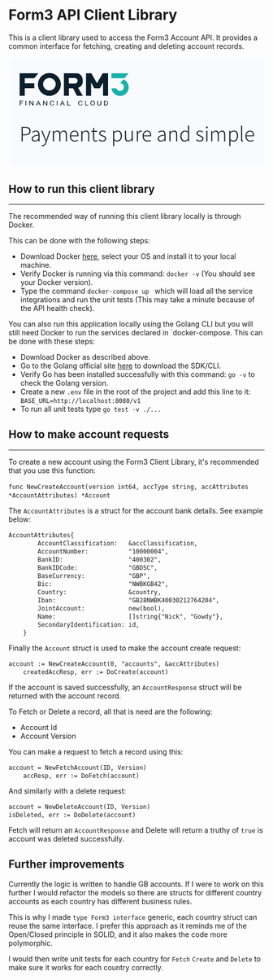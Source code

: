 # Form3 API Client Library
<p>This is a client library used to access the Form3 Account API. It provides a common interface for fetching, 
creating and deleting account records.</p>


[<img src="./images/form3.png"  width="600"/>](./images/form3.png)

## How to run this client library
---

<p>The recommended way of running this client library locally is through Docker.

This can be done with the following steps:

- Download Docker [here](https://www.docker.com/), select your OS and install it to your local machine.
- Verify Docker is running via this command: `docker -v` (You should see your Docker version).
- Type the command `docker-compose up ` which will load all the service integrations and run the unit tests (This may take a minute because of the API health check).
</p>

<p>You can also run this application locally using the Golang CLI but you will still need Docker to run the services declared in `docker-compose.
This can be done with these steps:

- Download Docker as described above.
- Go to the Golang official site [here](https://go.dev/) to download the SDK/CLI.
- Verify Go has been installed successfully with this command: `go -v` to check the Golang version.
- Create a new `.env` file in the root of the project and add this line to it: `BASE_URL=http://localhost:8080/v1`
- To run all unit tests type `go test -v ./...`
</p>

## How to make account requests
---
<p>
To create a new account using the Form3 Client Library, it's recommended that you use this function:

`func NewCreateAccount(version int64, accType string, accAttributes *AccountAttributes) *Account`

The `AccountAttributes` is a struct for the account bank details. See example below:

```
AccountAttributes{
		AccountClassification:   &accClassification,
		AccountNumber:           "10000004",
		BankID:                  "400302",
		BankIDCode:              "GBDSC",
		BaseCurrency:            "GBP",
		Bic:                     "NWBKGB42",
		Country:                 &country,
		Iban:                    "GB28NWBK40030212764204",
		JointAccount:            new(bool),
		Name:                    []string{"Nick", "Gowdy"},
		SecondaryIdentification: id,
	}
```

Finally the `Account` struct is used to make the account create request:
```
account := NewCreateAccount(0, "accounts", &accAttributes)
	createdAccResp, err := DoCreate(account)
```

If the account is saved successfully, an `AccountResponse` struct will be returned with the account record.

To Fetch or Delete a record, all that is need are the following:

- Account Id
- Account Version

You can make a request to fetch a record using this:

```
account = NewFetchAccount(ID, Version)
	accResp, err := DoFetch(account)
```

And similarly with a delete request:

```
account = NewDeleteAccount(ID, Version)
isDeleted, err := DoDelete(account)
```

Fetch will return an `AccountResponse` and Delete will return a truthy of `true` is account was deleted successfully.
</p>

## Further improvements

<p>
Currently the logic is written to handle GB accounts. If I were to work on this further I would refactor
the models so there are structs for different country accounts as each country has different business rules.

This is why I made `type Form3 interface` generic, each country struct can reuse the same interface. I prefer 
this approach as it reminds me of the Open/Closed principle in SOLID, and it also makes the code more polymorphic.

I would then write unit tests for each country for `Fetch` `Create` and `Delete` to make sure it works for each country
correctly.
</p>